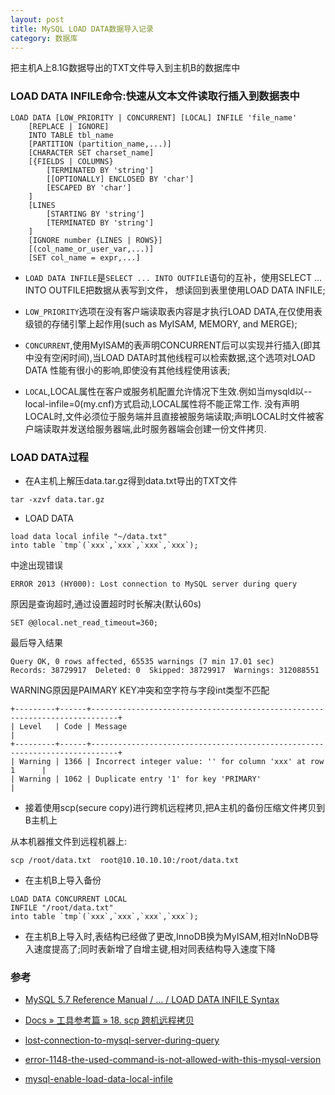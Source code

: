 ```yaml
---
layout: post
title: MySQL LOAD DATA数据导入记录
category: 数据库
---
```


把主机A上8.1G数据导出的TXT文件导入到主机B的数据库中

### LOAD DATA INFILE命令:快速从文本文件读取行插入到数据表中

```
LOAD DATA [LOW_PRIORITY | CONCURRENT] [LOCAL] INFILE 'file_name'
    [REPLACE | IGNORE]
    INTO TABLE tbl_name
    [PARTITION (partition_name,...)]
    [CHARACTER SET charset_name]
    [{FIELDS | COLUMNS}
        [TERMINATED BY 'string']
        [[OPTIONALLY] ENCLOSED BY 'char']
        [ESCAPED BY 'char']
    ]
    [LINES
        [STARTING BY 'string']
        [TERMINATED BY 'string']
    ]
    [IGNORE number {LINES | ROWS}]
    [(col_name_or_user_var,...)]
    [SET col_name = expr,...]
```

 - `LOAD DATA INFILE`是`SELECT ... INTO OUTFILE`语句的互补，使用SELECT ... INTO OUTFILE把数据从表写到文件，
 想读回到表里使用LOAD DATA INFILE;

 - `LOW_PRIORITY`选项在没有客户端读取表内容是才执行LOAD DATA,在仅使用表级锁的存储引擎上起作用(such as MyISAM, MEMORY, and MERGE);

 - `CONCURRENT`,使用MyISAM的表声明CONCURRENT后可以实现并行插入(即其中没有空闲时间),当LOAD DATA时其他线程可以检索数据,这个选项对LOAD DATA
 性能有很小的影响,即使没有其他线程使用该表;

 - `LOCAL`,LOCAL属性在客户或服务机配置允许情况下生效.例如当mysqld以--local-infile=0(my.cnf)方式启动,LOCAL属性将不能正常工作.
 没有声明LOCAL时,文件必须位于服务端并且直接被服务端读取;声明LOCAL时文件被客户端读取并发送给服务器端,此时服务器端会创建一份文件拷贝.


 ### LOAD DATA过程

 - 在A主机上解压data.tar.gz得到data.txt导出的TXT文件

```
tar -xzvf data.tar.gz
```

 - LOAD DATA

```
load data local infile "~/data.txt"
into table `tmp`(`xxx`,`xxx`,`xxx`,`xxx`);
```

中途出现错误

```
ERROR 2013 (HY000): Lost connection to MySQL server during query
```

原因是查询超时,通过设置超时时长解决(默认60s)

```
SET @@local.net_read_timeout=360;
```

最后导入结果

```
Query OK, 0 rows affected, 65535 warnings (7 min 17.01 sec)
Records: 38729917  Deleted: 0  Skipped: 38729917  Warnings: 312088551
```

WARNING原因是PAIMARY KEY冲突和空字符与字段int类型不匹配

```
+---------+------+----------------------------------------------------------------------------+
| Level   | Code | Message                                                                    |
+---------+------+----------------------------------------------------------------------------+
| Warning | 1366 | Incorrect integer value: '' for column 'xxx' at row 1      |
| Warning | 1062 | Duplicate entry '1' for key 'PRIMARY'                                      |
```

 - 接着使用scp(secure copy)进行跨机远程拷贝,把A主机的备份压缩文件拷贝到B主机上

从本机器推文件到远程机器上:

```
scp /root/data.txt  root@10.10.10.10:/root/data.txt 
```

 - 在主机B上导入备份

 ```
LOAD DATA CONCURRENT LOCAL 
INFILE "/root/data.txt"
into table `tmp`(`xxx`,`xxx`,`xxx`,`xxx`);
 ```

 - 在主机B上导入时,表结构已经做了更改,InnoDB换为MyISAM,相对InNoDB导入速度提高了;同时表新增了自增主键,相对同表结构导入速度下降

### 参考

- [MySQL 5.7 Reference Manual  /  ...  /  LOAD DATA INFILE Syntax](https://dev.mysql.com/doc/refman/5.7/en/load-data.html)

- [Docs » 工具参考篇 » 18. scp 跨机远程拷贝](http://linuxtools-rst.readthedocs.io/zh_CN/latest/tool/scp.html?highlight=scp#scp)

- [lost-connection-to-mysql-server-during-query](http://stackoverflow.com/questions/6516943/lost-connection-to-mysql-server-during-query)

- [error-1148-the-used-command-is-not-allowed-with-this-mysql-version](http://stackoverflow.com/questions/18437689/error-1148-the-used-command-is-not-allowed-with-this-mysql-version)

- [mysql-enable-load-data-local-infile](http://stackoverflow.com/questions/10762239/mysql-enable-load-data-local-infile)